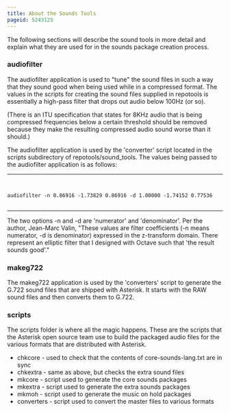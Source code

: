 ```yaml
---
title: About the Sounds Tools
pageid: 5243125
---
```


The following sections will describe the sound tools in more detail and explain what they are used for in the sounds package creation process.


### audiofilter


The audiofilter application is used to "tune" the sound files in such a way that they sound good when being used while in a compressed format. The values in the scripts for creating the sound files supplied in repotools is essentially a high-pass filter that drops out audio below 100Hz (or so). 


(There is an ITU specification that states for 8KHz audio that is being compressed frequencies below a certain threshold should be removed because they make the resulting compressed audio sound worse than it should.) 


The audiofilter application is used by the 'converter' script located in the scripts subdirectory of repotools/sound\_tools. The values being passed to the audiofilter application is as follows:




---

  
  


```


audiofilter -n 0.86916 -1.73829 0.86916 -d 1.00000 -1.74152 0.77536


```



---


The two options -n and -d are 'numerator' and 'denominator'. Per the author, Jean-Marc Valin, "These values are filter coefficients (-n means numerator, -d is denominator) expressed in the z-transform domain. There represent an elliptic filter that I designed with Octave such that 'the result sounds good'."


### makeg722


The makeg722 application is used by the 'converters' script to generate the G.722 sound files that are shipped with Asterisk. It starts with the RAW sound files and then converts them to G.722.


### scripts


The scripts folder is where all the magic happens. These are the scripts that the Asterisk open source team use to build the packaged audio files for the various formats that are distributed with Asterisk.


* chkcore - used to check that the contents of core-sounds-lang.txt are in sync
* chkextra - same as above, but checks the extra sound files
* mkcore - script used to generate the core sounds packages
* mkextra - script used to generate the extra sounds packages
* mkmoh - script used to generate the music on hold packages
* converters - script used to convert the master files to various formats


